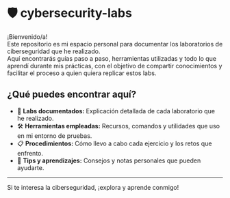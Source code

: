 # 🛡️ cybersecurity-labs

¡Bienvenido/a!  
Este repositorio es mi espacio personal para documentar los laboratorios de ciberseguridad que he realizado.  
Aquí encontrarás guías paso a paso, herramientas utilizadas y todo lo que aprendí durante mis prácticas, con el objetivo de compartir conocimientos y facilitar el proceso a quien quiera replicar estos labs.

## ¿Qué puedes encontrar aquí?
- 🧪 **Labs documentados:** Explicación detallada de cada laboratorio que he realizado.
- 🛠️ **Herramientas empleadas:** Recursos, comandos y utilidades que uso en mi entorno de pruebas.
- 📋 **Procedimientos:** Cómo llevo a cabo cada ejercicio y los retos que enfrento.
- 🚀 **Tips y aprendizajes:** Consejos y notas personales que pueden ayudarte.

---

Si te interesa la ciberseguridad, ¡explora y aprende conmigo!
